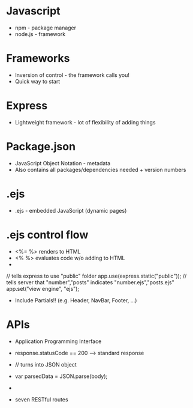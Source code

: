 # Javascript 

* npm - package manager
* node.js - framework


# Frameworks

* Inversion of control - the framework calls you!
* Quick way to start


# Express

* Lightweight framework - lot of flexibility of adding things


# Package.json

* JavaScript Object Notation - metadata
* Also contains all packages/dependencies needed + version numbers

# .ejs

* .ejs - embedded JavaScript (dynamic pages)

# .ejs control flow

* <%= %> renders to HTML
* <% %> evaluates code w/o adding to HTML
* 
// tells express to use "public" folder
app.use(express.static("public"));
// tells server that "number","posts" indicates "number.ejs","posts.ejs"
app.set("view engine", "ejs");

* Include Partials!! (e.g. Header, NavBar, Footer, ...)

# APIs
* Application Programming Interface

* response.statusCode == 200 --> standard response
* // turns into JSON object
*  var parsedData = JSON.parse(body);
*  

* seven RESTful routes